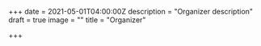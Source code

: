 +++
date = 2021-05-01T04:00:00Z
description = "Organizer description"
draft = true
image = ""
title = "Organizer"

+++

